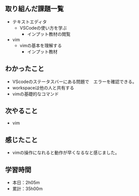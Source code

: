 ## 取り組んだ課題一覧
- テキストエディタ
  - VSCodeの使い方を学ぶ
    - インプット教材の閲覧
- vim
  - vimの基本を理解する
    - インプット教材
## わかったこと
- VScodeのステータスバーにある問題で　エラーを確認できる。
- workspaceは他の人と共有する
- vimの基礎的なコマンド
## 次やること
- vim
## 感じたこと
- vimの操作になれると動作が早くなるなと感じました。
## 学習時間
- 本日：2h05m
- 累計：35h00m
